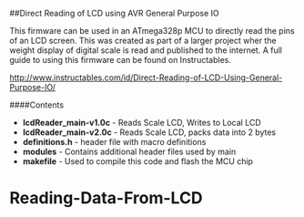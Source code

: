 ##Direct Reading of LCD using AVR General Purpose IO

This firmware can be used in an ATmega328p MCU to directly read the pins of an LCD screen. This was created as part of a larger project wher the weight display of digital scale is read and published to the internet. A full guide to using this firmware can be found on Instructables.

http://www.instructables.com/id/Direct-Reading-of-LCD-Using-General-Purpose-IO/

####Contents
* **lcdReader_main-v1.0c** - Reads Scale LCD, Writes to Local LCD
* **lcdReader_main-v2.0c** - Reads Scale LCD, packs data into 2 bytes
* **definitions.h** - header file with macro definitions
* **modules** - Contains additional header files used by main
* **makefile** - Used to compile this code and flash the MCU chip


# Reading-Data-From-LCD

